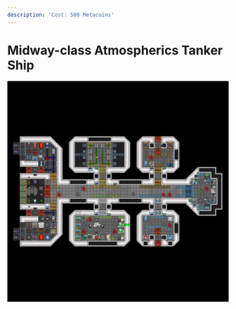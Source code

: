 ```yaml
---
description: 'Cost: 500 Metacoins'
---
```


# Midway-class Atmospherics Tanker Ship

![](<../.gitbook/assets/image (37).png>)
